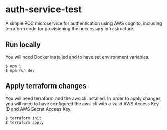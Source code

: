 # auth-service-test

A simple POC microservice for authentication using AWS cognito, including terraform code for provisioning the neccessary infrastructure.

## Run locally
You will need Docker installed and to have set environment variables.
```
$ npm i
$ npm run dev
```

## Apply terraform changes
You will need terraform and the aws cli installed.
In order to apply changes you will need to have configured the aws-cli with a valid AWS Access Key ID and AWS Secret Access Key.
```
$ terraform init
$ terraform apply
```
